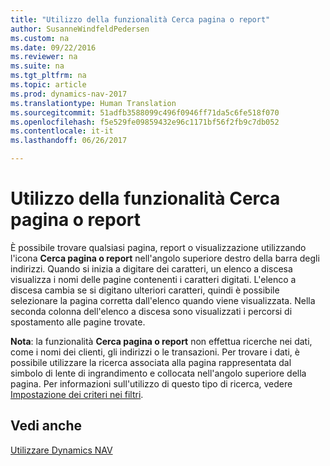 ```yaml
---
title: "Utilizzo della funzionalità Cerca pagina o report"
author: SusanneWindfeldPedersen
ms.custom: na
ms.date: 09/22/2016
ms.reviewer: na
ms.suite: na
ms.tgt_pltfrm: na
ms.topic: article
ms.prod: dynamics-nav-2017
ms.translationtype: Human Translation
ms.sourcegitcommit: 51adfb3588099c496f0946ff71da5c6fe518f070
ms.openlocfilehash: f5e529fe09859432e96c1171bf56f2fb9c7db052
ms.contentlocale: it-it
ms.lasthandoff: 06/26/2017

---
```


# <a name="using-search-for-page-or-report"></a>Utilizzo della funzionalità Cerca pagina o report
È possibile trovare qualsiasi pagina, report o visualizzazione utilizzando l'icona **Cerca pagina o report** nell'angolo superiore destro della barra degli indirizzi.
Quando si inizia a digitare dei caratteri, un elenco a discesa visualizza i nomi delle pagine contenenti i caratteri digitati. L'elenco a discesa cambia se si digitano ulteriori caratteri, quindi è possibile selezionare la pagina corretta dall'elenco quando viene visualizzata. Nella seconda colonna dell'elenco a discesa sono visualizzati i percorsi di spostamento alle pagine trovate.

**Nota**: la funzionalità **Cerca pagina o report** non effettua ricerche nei dati, come i nomi dei clienti, gli indirizzi o le transazioni. Per trovare i dati, è possibile utilizzare la ricerca associata alla pagina rappresentata dal simbolo di lente di ingrandimento e collocata nell'angolo superiore della pagina. Per informazioni sull'utilizzo di questo tipo di ricerca, vedere [Impostazione dei criteri nei filtri](ui-enter-criteria-filters.md).

## <a name="see-also"></a>Vedi anche
[Utilizzare Dynamics NAV](ui-work-product.md)

